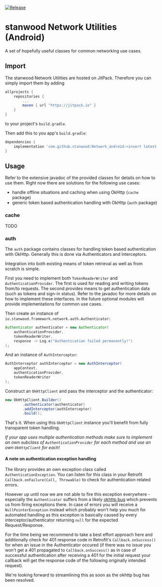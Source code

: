 [![Release](https://jitpack.io/v/stanwood/Network_android.svg?style=flat-square)](https://jitpack.io/#stanwood/Network_android)

# stanwood Network Utilities (Android)

A set of hopefully useful classes for common networking use cases.

## Import

The stanwood Network Utilities are hosted on JitPack. Therefore you can simply import them by adding

```groovy
allprojects {
    repositories {
        ...
        maven { url "https://jitpack.io" }
    }
}
```

to your project's `build.gradle`.

Then add this to you app's `build.gradle`:

```groovy
dependencies {
    implementation 'com.github.stanwood:Network_android:<insert latest version here>' // aar version available as well
}
```

## Usage

Refer to the extensive javadoc of the provided classes for details on how to use them. Right now there are solutions for the following use cases:

- handle offline situations and caching when using OkHttp (`cache` package)
- generic token based authentication handling with OkHttp (`auth` package)

### cache

TODO

### auth

The `auth` package contains classes for handling token based authentication with OkHttp. Generally this
is done via Authenticators and Interceptors.

Integration into both existing means of token retrieval as well as from scratch is simple.

First you need to implement both `TokenReaderWriter` and `AuthenticationProvider`.
The first is used for reading and writing tokens from/to requests.
The second provides means to get authentication data (such as tokens and sign-in status).
Refer to the javadoc for more details on how to implement these interfaces.
In the future optional modules will provide implementations for common use cases.

Then create an instance of `io.stanwood.framework.network.auth.Authenticator`:
```java
Authenticator authenticator = new Authenticator(
    authenticationProvider,
    tokenReaderWriter,
    response -> Log.e("Authentication failed permanently!")
);
```

And an instance of `AuthInterceptor`:
```java
AuthInterceptor authInterceptor = new AuthInterceptor(
    appContext,
    authenticationProvider,
    tokenReaderWriter
);
```

Construct an `OkHttpClient` and pass the interceptor and the authenticator:
```java
new OkHttpClient.Builder()
        .authenticator(authenticator)
        .addInterceptor(authInterceptor)
        .build();
```

That's it. When using this `OkHttpClient` instance you'll benefit from fully transparent token handling.

*If your app uses multiple authentication methods make sure to implement an own subclass of `AuthenticationProvider`
for each method and use an own `OkHttpClient` for each!*

#### A note on authentication exception handling

The library provides an own exception class called `AuthenticationException`. You can listen for this
class in your Retrofit `Callback.onFailure(Call, Throwable)` to check for authentication related
errors.

However up until now we are not able to fire this exception everywhere - especially the
`Authenticator` suffers from a likely [okhttp bug](https://github.com/square/okhttp/issues/3872)
which prevents us from firing exceptions there. In case of errors you will receive a `NullPointerException`
instead which probably won't help you much for automated handling as this exception is basically
caused by every interceptor/authenticator returning `null` for the expected Request/Response.

For the time being we recommend to take a best effort approach here and additionally check for 401 response code
in Retrofit's `Callback.onSuccess()` for when an issue in the Authenticator occured (if there was no
issue you won't get a 401 propagated to `Callback.onSuccess()` as in case of successful authentication
after receiving a 401 for the initial request your callback will get the response code of the following
originally intended request).

We're looking forward to streamlining this as soon as the okhttp bug has been resolved.
